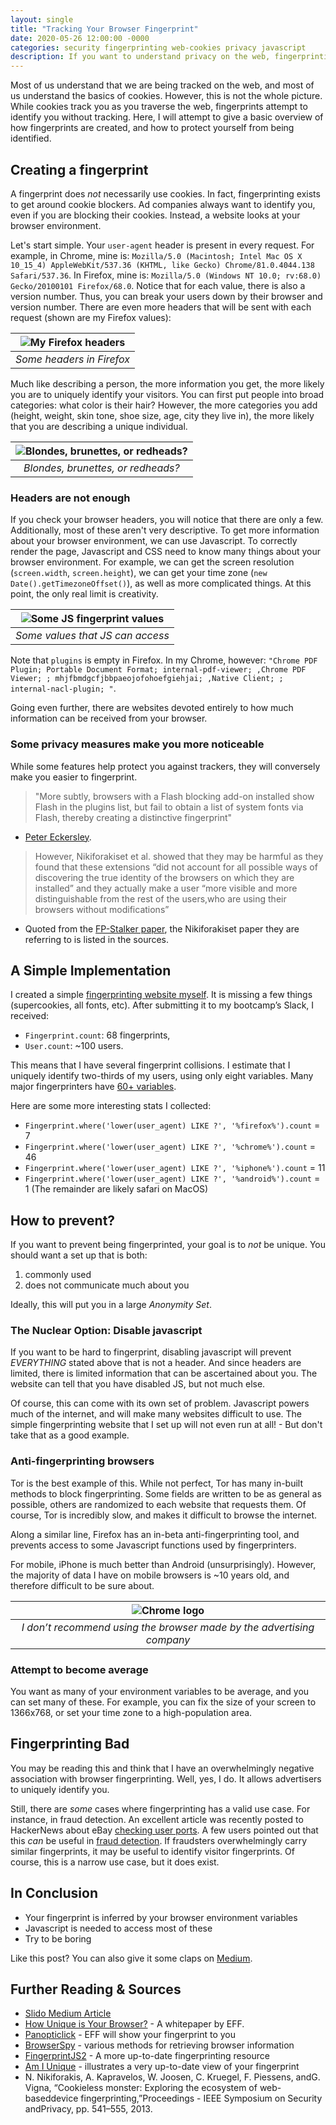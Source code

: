 ```yaml
---
layout: single
title: "Tracking Your Browser Fingerprint"
date: 2020-05-26 12:00:00 -0000
categories: security fingerprinting web-cookies privacy javascript
description: If you want to understand privacy on the web, fingerprinting is the next step after cookies.
---
```


Most of us understand that we are being tracked on the web, and most of us understand the basics of cookies. However, this is not the whole picture. While cookies track you as you traverse the web, fingerprints attempt to identify you without tracking. Here, I will attempt to give a basic overview of how fingerprints are created, and how to protect yourself from being identified.

## Creating a fingerprint
A fingerprint does _not_ necessarily use cookies. In fact, fingerprinting exists to get around cookie blockers. Ad companies always want to identify you, even if you are blocking their cookies. Instead, a website looks at your browser environment.

Let's start simple. Your `user-agent` header is present in every request. For example, in Chrome, mine is: `Mozilla/5.0 (Macintosh; Intel Mac OS X 10_15_4) AppleWebKit/537.36 (KHTML, like Gecko) Chrome/81.0.4044.138 Safari/537.36`. In Firefox, mine is: `Mozilla/5.0 (Windows NT 10.0; rv:68.0) Gecko/20100101 Firefox/68.0`. Notice that for each value, there is also a version number. Thus, you can break your users down by their browser and version number. There are even more headers that will be sent with each request (shown are my Firefox values):

| ![My Firefox headers](/assets/images/blogs/firefox_headers.png "Firefox headers") |
|:--:|
| *Some headers in Firefox* |

Much like describing a person, the more information you get, the more likely you are to uniquely identify your visitors. You can first put people into broad categories: what color is their hair? However, the more categories you add (height, weight, skin tone, shoe size, age, city they live in), the more likely that you are describing a unique individual.

| ![Blondes, brunettes, or redheads?](/assets/images/blogs/matrix_code.jpeg "Blondes, brunettes, or redheads?") |
|:--:|
| *Blondes, brunettes, or redheads?* |

### Headers are not enough
If you check your browser headers, you will notice that there are only a few. Additionally, most of these aren't very descriptive. To get more information about your browser environment, we can use Javascript. To correctly render the page, Javascript and CSS need to know many things about your browser environment. For example, we can get the screen resolution (`screen.width`, `screen.height`), we can get your time zone (`new Date().getTimezoneOffset()`), as well as more complicated things. At this point, the only real limit is creativity. 


| ![Some JS fingerprint values](/assets/images/blogs/js_fingerprint.png "Some JS fingerprint values") |
|:--:|
| *Some values that JS can access* |

Note that `plugins` is empty in Firefox. In my Chrome, however: `"Chrome PDF Plugin; Portable Document Format; internal-pdf-viewer; ,Chrome PDF Viewer; ; mhjfbmdgcfjbbpaeojofohoefgiehjai; ,Native Client; ; internal-nacl-plugin; "`.

Going even further, there are websites devoted entirely to how much information can be received from your browser.

### Some privacy measures make you more noticeable
While some features help protect you against trackers, they will conversely make you easier to fingerprint. 

>"More subtly, browsers with a Flash blocking add-on installed show Flash in the plugins list, but fail to obtain a list of system fonts via Flash, thereby creating a distinctive fingerprint" 

- [Peter Eckersley](https://panopticlick.eff.org/static/browser-uniqueness.pdf).

> However, Nikiforakiset et al. showed that they may be harmful as they found that these extensions “did not account for all possible ways of discovering the true identity of the browsers on which they are installed” and they actually make a user “more visible and more distinguishable from the rest of the users,who are using their browsers without modifications”

- Quoted from the [FP-Stalker paper](https://hal.inria.fr/hal-01652021/document), the Nikiforakiset paper they are referring to is listed in the sources.

## A Simple Implementation
I created a simple [fingerprinting website myself](https://creepy-tracker.herokuapp.com/). It is missing a few things (supercookies, all fonts, etc). After submitting it to my bootcamp’s Slack, I received: 
- `Fingerprint.count`: 68 fingerprints, 
- `User.count`: ~100 users.  

This means that I have several fingerprint collisions. I estimate that I uniquely identify two-thirds of my users, using only eight variables. Many major fingerprinters have [60+ variables](https://amiunique.org/fp).

Here are some more interesting stats I collected:

- `Fingerprint.where('lower(user_agent) LIKE ?', '%firefox%').count` = 7
- `Fingerprint.where('lower(user_agent) LIKE ?', '%chrome%').count` = 46
- `Fingerprint.where('lower(user_agent) LIKE ?', '%iphone%').count` = 11
- `Fingerprint.where('lower(user_agent) LIKE ?', '%android%').count` = 1
(The remainder are likely safari on MacOS)

## How to prevent?
If you want to prevent being fingerprinted, your goal is to _not_ be unique. You should want a set up that is both:

1. commonly used
2. does not communicate much about you

Ideally, this will put you in a large _Anonymity Set_.

### The Nuclear Option: Disable javascript
If you want to be hard to fingerprint, disabling javascript will prevent *EVERYTHING* stated above that is not a header. And since headers are limited, there is limited information that can be ascertained about you. The website can tell that you have disabled JS, but not much else.

Of course, this can come with its own set of problem. Javascript powers much of the internet, and will make many websites difficult to use. The simple fingerprinting website that I set up will not even run at all! - But don't take that as a good example. 

### Anti-fingerprinting browsers
Tor is the best example of this. While not perfect, Tor has many in-built methods to block fingerprinting. Some fields are written to be as general as possible, others are randomized to each website that requests them. Of course, Tor is incredibly slow, and makes it difficult to browse the internet.

Along a similar line, Firefox has an in-beta anti-fingerprinting tool, and prevents access to some Javascript functions used by fingerprinters.

For mobile, iPhone is much better than Android (unsurprisingly). However, the majority of data I have on mobile browsers is ~10 years old, and therefore difficult to be sure about.


| ![Chrome logo](/assets/images/blogs/chrome_logo.png "Chrome logo") |
|:--:|
| *I don’t recommend using the browser made by the advertising company* |

### Attempt to become average
You want as many of your environment variables to be average, and you can set many of these. For example, you can fix the size of your screen to 1366x768, or set your time zone to a high-population area.

## Fingerprinting Bad
You may be reading this and think that I have an overwhelmingly negative association with browser fingerprinting. Well, yes, I do. It allows advertisers to uniquely identify you.

Still, there are _some_ cases where fingerprinting has a valid use case. For instance, in fraud detection. An excellent article was recently posted to HackerNews about eBay [checking user ports](https://news.ycombinator.com/item?id=23246170). A few users pointed out that this _can_ be useful in [fraud detection](https://news.ycombinator.com/item?id=23250018). If fraudsters overwhelmingly carry similar fingerprints, it may be useful to identify visitor fingerprints. Of course, this is a narrow use case, but it does exist.

## In Conclusion
- Your fingerprint is inferred by your browser environment variables
- Javascript is needed to access most of these
- Try to be boring

Like this post? You can also give it some claps on [Medium](https://blog.usejournal.com/your-browser-fingerprint-66fef468c501).

## Further Reading & Sources
- [Slido Medium Article](https://medium.com/slido-dev-blog/we-collected-500-000-browser-fingerprints-here-is-what-we-found-82c319464dc9)
- [How Unique is Your Browser?](https://panopticlick.eff.org/static/browser-uniqueness.pdf) - A whitepaper by EFF.
- [Panopticlick](https://panopticlick.eff.org/) - EFF will show your fingerprint to you
- [BrowserSpy](http://browserspy.dk/) - various methods for retrieving browser information
- [FingerprintJS2](https://github.com/Valve/fingerprintjs2) - A more up-to-date fingerprinting resource
- [Am I Unique](https://amiunique.org/fp) - illustrates a very up-to-date view of your fingerprint
- N. Nikiforakis, A. Kapravelos, W. Joosen, C. Kruegel, F. Piessens, andG. Vigna, “Cookieless monster: Exploring the ecosystem of web-baseddevice fingerprinting,”Proceedings - IEEE Symposium on Security andPrivacy, pp. 541–555, 2013.